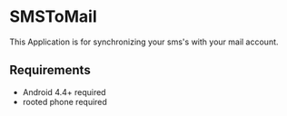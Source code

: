 # SMSToMail
This Application is for synchronizing your sms's with your mail account.

## Requirements
- Android 4.4+ required
- rooted phone required

